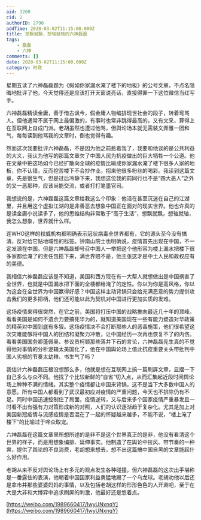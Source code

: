```yaml
---
aid: 3260
cid: 2
authorID: 2790
addTime: 2020-03-02T11:15:00.000Z
title: 想飘就飘，想轴就轴的六神磊磊
tags:
    - 磊磊
    - 六神
comments: []
date: 2020-03-02T11:15:00.000Z
category: 时政
---
```


星期五读了六神磊磊题为《假如你家漏水淹了楼下的地板》的公号文章，不点名隐晦地批评了他，今天觉得还是应该打开天窗说亮话，直接得罪一下这位微信当红写手。

六神磊磊精读金庸，善于借古讽今，假金庸人物编排现世社会的段子，转着弯骂人。但他通常不属于网上最偏激的，有事时也常非跳得最高的，又有文采，算得上在互联网上自成门派。老胡虽然也遭过他骂，但舆论场本就无需装文弄雅一团和气，每每读到他骂我的文章时，倒也觉得有趣。

然而这次我要批评六神磊磊，不是因为他之前惹着我了，我要和他谈的是公共利益的大义，我认为他写的那篇文章欠了中国人民为抗疫做出的巨大牺牲一个公道。他在文章中把这场如今已经扩散向全球的疫情比喻成你家漏水淹了楼下很多人家的地板，你不认错，反而挖苦楼下不会抄作业。招来他很多粉丝的喝彩。我读到这篇文章，先是很生气，但是过后冷静下来，我想这位我的前同行也不是“四大恶人”之外的又一恶那种，应该尚能交流，或者打打笔墨官司。

我想说的是，六神磊磊这篇文章给我这么个印象：他活在甚至沉迷在自己的江湖里，并且用这个虚拟江湖的是非善恶去想象中国正在面对的现实世界。他也许真的是读金庸小说读多了，他的思维结构非常敢于“高于生活”，想飘就飘，想轴就轴，我怎么想象，世界就什么样。

连WHO这样的权威机构都明确表示冠状病毒全世界都有，它的源头至今没有搞清，反对给它贴地域性的标签。钟南山院士也明确说，疫情首先出现在中国，不一定发源在中国。但是六神磊磊却号召中国人一举把这个他形容为楼上漏水把楼下很多家都给淹了的责任包揽下来，满世界赔不是，他主张这才是中土人民和政权应有的美德。

我相信六神磊磊应该是不知道，美国和西方现在有一大帮人就想做出是中国祸害了全世界，也就是中国漏水把下面的全楼都给淹了的定性。你以为你是高风格，你以为这会在全世界为中国赢得好感？中国这样主动背锅只会给充满恶意的势力提供攻击我们的更多把柄，他们还可能以此为契机对中国进行更加实质的发难。

这场疫情来得很突然，在它之前，美国将打压中国的战略推向最近几十年的顶峰。看看美国是如何不遗余力要搞死华为的，就知道美国现在一些有能力塑造对华政策的精英对中国到底有多狠。这场疫情决不会打断那些人的恶毒施策，他们很希望这次灾难能够将中国人的团结和凝聚力冲散，让中国经历一次再也恢复不了的内伤。看看美国国务卿蓬佩奥、参议员柯顿那些落井下石的言论，六神磊磊先生真的不觉得他对事情的分析逻辑太美国化了，他在中国舆论场上值此抗疫重要关头带批判中国人劣根的节奏太幼稚、书生气了吗？

我估计六神磊磊压根没想那么多，他就是想在互联网上搞一篇刷屏文章，显摆一下自己多么与众不同。他找了个比较新鲜的“自省”切入点，从而汇集起近段时间舆论场上种种不满的情绪。其实整个疫情都让中国来背锅，这不是当下大多数中国人的意愿。所有中国人都看到了武汉最初应对疫情的严重问题，今天也不排除仍有不足。同时中国迅速控制住了局面，疫情逆转，又与后来多个国家疫情严重暴发且一时看不出有强有力对策形成新的对照，人们的认识逐渐趋于复杂化。尤其是加上对美国新冠疫情与流感疫情是否混在了一起的怀疑越来越多，不能不说，“楼上淹了楼下”的比喻过于哗众取宠。

六神磊磊在这篇文章里所想所述的是非不是这个世界真正的是非，他没有看清这个世界的样子，而是用想象编排、延伸事实。他制造了在舆论中拉风、带节奏的一种爽，提供了舆论的不良消费，老胡想来想去，想不出这篇搞中国自黑的文章能起什么好作用。

老胡从来不反对舆论场上有多元的观点发生各种碰撞，但六神磊磊的这次出手堪称是一番露怯的表演，他朝着中国国家利益勇猛地踢了一个乌龙球。老胡劝他以后还是拿市井那些婆婆妈妈的事情，以及包括老胡这样的形形色色的人开涮吧，至于在大是大非和大博弈中追求刷屏的刺激，他最好还是悠着点。

[https://weibo.com/1989660417/IwyUNxnqY](https://weibo.com/1989660417/IwyUNxnqY)
